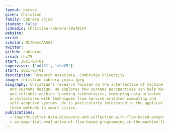 ```yaml
---
layout: person
given: Christian
family: Cabrera Jojoa
student: False
linkedin: christian-cabrera-39a70254
website: 
orcid: 
scholar: NITUwmcAAAAJ
twitter: 
github: cabrerac
crsid: chc79
start: 2021-03-01
supervisor: ['ndl21', 'che29']
start: 2021-03-01
description: Research Associate, Cambridge University
image: christian-cabrera-jojoa.jpeg
biography: Christian’s research focuses on the intersection of machine learning
  and systems design. He explores how systems perspectives can help develop safe
  and reliable machine learning technologies, combining data-oriented
  architectures with techniques from service-oriented computing and
  self-adaptive systems. He is particularly interested in the application of
  these methods to smart cities.
publications:
  - towards-better-data-discovery-and-collection-with-flow-based-programming
  - an-empirical-evaluation-of-flow-based-programming-in-the-machine-learning-deployment-context
---
```


